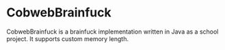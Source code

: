 # CobwebBrainfuck


CobwebBrainfuck is a brainfuck implementation written in Java as a school project. It supports custom memory length. 
